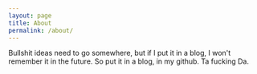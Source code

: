 ```yaml
---
layout: page
title: About
permalink: /about/
---
```


Bullshit ideas need to go somewhere, but if I put it in a blog, I won't remember it in the future. So put it in a blog, in my github. Ta fucking Da.
